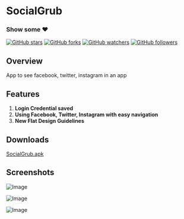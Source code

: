 # SocialGrub

### Show some :heart:
[![GitHub stars](https://img.shields.io/github/stars/rrishabhj/SocialGrub.svg?style=social&label=Star)](https://github.com/rrishabhj/SocialGrub) [![GitHub forks](https://img.shields.io/github/forks/rrishabhj/SocialGrub.svg?style=social&label=Fork)](https://github.com/rrishabhj/SocialGrub/fork) [![GitHub watchers](https://img.shields.io/github/watchers/rrishabhj/SocialGrub.svg?style=social&label=Watch)](https://github.com/rrishabhj/SocialGrub) [![GitHub followers](https://img.shields.io/github/followers/rrishabhj.svg?style=social&label=Follow)](https://github.com/rrishabhj/SocialGrub)

## Overview 
App to see facebook, twitter, instagram in an app

## Features

1. **Login Credential saved**
1. **Using Facebook, Twitter, Instagram with easy navigation**
1. **New Flat Design Guidelines**

## Downloads
[SocialGrub.apk](https://www.dropbox.com/s/m8g3nrlpdmbeu81/SocialGrub.apk?dl=0)

## Screenshots

![Image](https://github.com/rrishabhj/SocialGrub/blob/master/Screenshots/device-2017-07-06-165636.png)


![Image](https://github.com/rrishabhj/SocialGrub/blob/master/Screenshots/device-2017-07-06-165739.png)


![Image](https://github.com/rrishabhj/SocialGrub/blob/master/Screenshots/device-2017-07-06-171655.png)


